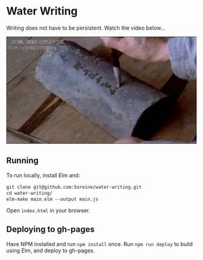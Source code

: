 # Water Writing

Writing does not have to be persistent. Watch the video below...

[![Youtube Video](video-preview.png)](https://www.youtube.com/watch?v=SXCXHed3GC8&feature=youtu.be&t=40m38s)

## Running
To run locally, install Elm and:

```
git clone git@github.com:Soreine/water-writing.git
cd water-writing/
elm-make main.elm --output main.js
```

Open `index.html` in your browser.

## Deploying to gh-pages

Have NPM installed and run `npm install` once. Run `npm run deploy` to build using Elm, and deploy to gh-pages.


